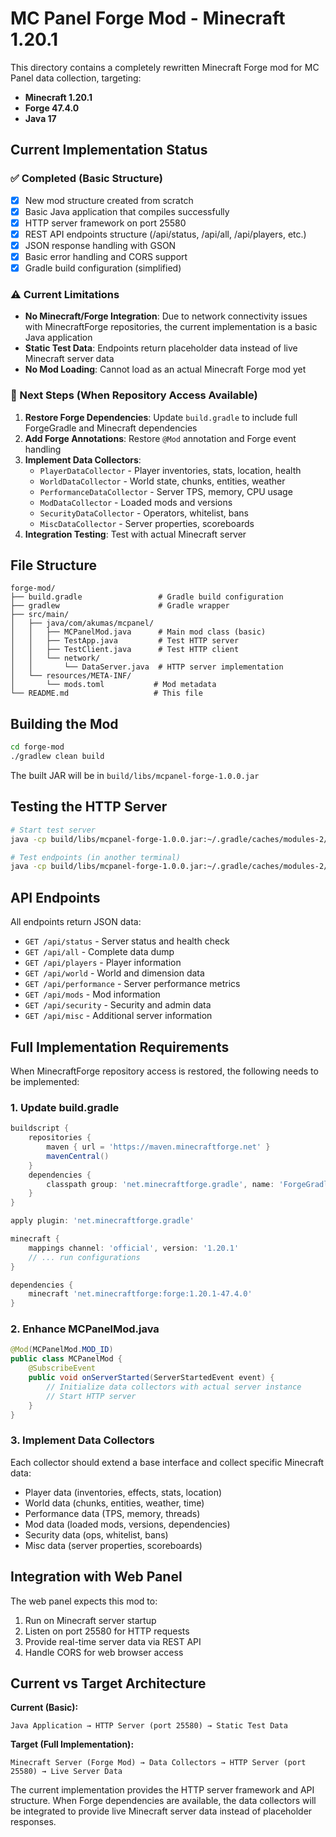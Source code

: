 # MC Panel Forge Mod - Minecraft 1.20.1

This directory contains a completely rewritten Minecraft Forge mod for MC Panel data collection, targeting:
- **Minecraft 1.20.1**
- **Forge 47.4.0** 
- **Java 17**

## Current Implementation Status

### ✅ Completed (Basic Structure)
- [x] New mod structure created from scratch
- [x] Basic Java application that compiles successfully
- [x] HTTP server framework on port 25580
- [x] REST API endpoints structure (/api/status, /api/all, /api/players, etc.)
- [x] JSON response handling with GSON
- [x] Basic error handling and CORS support
- [x] Gradle build configuration (simplified)

### ⚠️ Current Limitations  
- **No Minecraft/Forge Integration**: Due to network connectivity issues with MinecraftForge repositories, the current implementation is a basic Java application
- **Static Test Data**: Endpoints return placeholder data instead of live Minecraft server data
- **No Mod Loading**: Cannot load as an actual Minecraft Forge mod yet

### 🔄 Next Steps (When Repository Access Available)
1. **Restore Forge Dependencies**: Update `build.gradle` to include full ForgeGradle and Minecraft dependencies
2. **Add Forge Annotations**: Restore `@Mod` annotation and Forge event handling
3. **Implement Data Collectors**: 
   - `PlayerDataCollector` - Player inventories, stats, location, health
   - `WorldDataCollector` - World state, chunks, entities, weather
   - `PerformanceDataCollector` - Server TPS, memory, CPU usage
   - `ModDataCollector` - Loaded mods and versions
   - `SecurityDataCollector` - Operators, whitelist, bans
   - `MiscDataCollector` - Server properties, scoreboards
4. **Integration Testing**: Test with actual Minecraft server

## File Structure

```
forge-mod/
├── build.gradle                 # Gradle build configuration
├── gradlew                      # Gradle wrapper
├── src/main/
│   ├── java/com/akumas/mcpanel/
│   │   ├── MCPanelMod.java      # Main mod class (basic)
│   │   ├── TestApp.java         # Test HTTP server
│   │   ├── TestClient.java      # Test HTTP client
│   │   └── network/
│   │       └── DataServer.java  # HTTP server implementation
│   └── resources/META-INF/
│       └── mods.toml           # Mod metadata
└── README.md                   # This file
```

## Building the Mod

```bash
cd forge-mod
./gradlew clean build
```

The built JAR will be in `build/libs/mcpanel-forge-1.0.0.jar`

## Testing the HTTP Server

```bash
# Start test server
java -cp build/libs/mcpanel-forge-1.0.0.jar:~/.gradle/caches/modules-2/files-2.1/com.google.code.gson/gson/2.10.1/b3add478d4382b78ea20b1671390a858002feb6c/gson-2.10.1.jar com.akumas.mcpanel.TestApp

# Test endpoints (in another terminal)
java -cp build/libs/mcpanel-forge-1.0.0.jar:~/.gradle/caches/modules-2/files-2.1/com.google.code.gson/gson/2.10.1/b3add478d4382b78ea20b1671390a858002feb6c/gson-2.10.1.jar com.akumas.mcpanel.TestClient
```

## API Endpoints

All endpoints return JSON data:

- `GET /api/status` - Server status and health check
- `GET /api/all` - Complete data dump
- `GET /api/players` - Player information  
- `GET /api/world` - World and dimension data
- `GET /api/performance` - Server performance metrics
- `GET /api/mods` - Mod information
- `GET /api/security` - Security and admin data
- `GET /api/misc` - Additional server information

## Full Implementation Requirements

When MinecraftForge repository access is restored, the following needs to be implemented:

### 1. Update build.gradle
```gradle
buildscript {
    repositories {
        maven { url = 'https://maven.minecraftforge.net' }
        mavenCentral()
    }
    dependencies {
        classpath group: 'net.minecraftforge.gradle', name: 'ForgeGradle', version: '6.0.24'
    }
}

apply plugin: 'net.minecraftforge.gradle'

minecraft {
    mappings channel: 'official', version: '1.20.1'
    // ... run configurations
}

dependencies {
    minecraft 'net.minecraftforge:forge:1.20.1-47.4.0'
}
```

### 2. Enhance MCPanelMod.java
```java
@Mod(MCPanelMod.MOD_ID)
public class MCPanelMod {
    @SubscribeEvent
    public void onServerStarted(ServerStartedEvent event) {
        // Initialize data collectors with actual server instance
        // Start HTTP server
    }
}
```

### 3. Implement Data Collectors
Each collector should extend a base interface and collect specific Minecraft data:
- Player data (inventories, effects, stats, location)
- World data (chunks, entities, weather, time)  
- Performance data (TPS, memory, threads)
- Mod data (loaded mods, versions, dependencies)
- Security data (ops, whitelist, bans)
- Misc data (server properties, scoreboards)

## Integration with Web Panel

The web panel expects this mod to:
1. Run on Minecraft server startup
2. Listen on port 25580 for HTTP requests
3. Provide real-time server data via REST API
4. Handle CORS for web browser access

## Current vs Target Architecture

**Current (Basic):**
```
Java Application → HTTP Server (port 25580) → Static Test Data
```

**Target (Full Implementation):**
```  
Minecraft Server (Forge Mod) → Data Collectors → HTTP Server (port 25580) → Live Server Data
```

The current implementation provides the HTTP server framework and API structure. When Forge dependencies are available, the data collectors will be integrated to provide live Minecraft server data instead of placeholder responses.